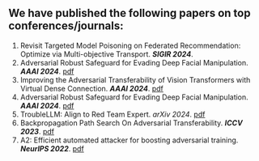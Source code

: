 ## We have published the following papers on top conferences/journals:

1. Revisit Targeted Model Poisoning on Federated Recommendation: Optimize via Multi-objective Transport. ***SIGIR 2024***.
2. Adversarial Robust Safeguard for Evading Deep Facial Manipulation. ***AAAI 2024***. [pdf](https://ojs.aaai.org/index.php/AAAI/article/view/27762/27565)
3. Improving the Adversarial Transferability of Vision Transformers with Virtual Dense Connection. ***AAAI 2024***. [pdf](https://ojs.aaai.org/index.php/AAAI/article/view/28541/29055)
4. Adversarial Robust Safeguard for Evading Deep Facial Manipulation. ***AAAI 2024***. [pdf](https://ojs.aaai.org/index.php/AAAI/article/view/27762/27565)
5. TroubleLLM: Align to Red Team Expert. *arXiv 2024*. [pdf](https://arxiv.org/pdf/2403.00829)
6. Backpropagation Path Search On Adversarial Transferability. ***ICCV 2023***. [pdf](https://openaccess.thecvf.com/content/ICCV2023/papers/Xu_Backpropagation_Path_Search_On_Adversarial_Transferability_ICCV_2023_paper.pdf)
7. A2: Efficient automated attacker for boosting adversarial training. ***NeurIPS 2022***. [pdf](https://proceedings.neurips.cc/paper_files/paper/2022/file/8fc54b95eb361d109f3a564f2a0cb516-Paper-Conference.pdf)